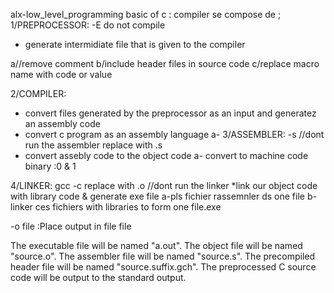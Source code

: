  alx-low_level_programming
basic of c :
compiler se compose de ;
1/PREPROCESSOR: -E do not compile
* generate intermidiate file that is given to the compiler

a//remove comment 
b/include header files in source code
c/replace macro name with code or value

2/COMPILER:
* convert files generated by the preprocessor as an input  and generatez an assembly code
* convert c program as an assembly language
a-
3/ASSEMBLER: -s //dont run the assembler  replace with .s
*    convert assebly code to the object code
a- convert to machine code binary :0 & 1

4/LINKER:   gcc -c replace with .o //dont run the linker
*link our object code with library code & generate exe file
a-pls fichier rassemnler ds one file 
b-linker ces fichiers with libraries to form one file.exe

-o file :Place output in file file

The executable file will be named "a.out".
The object file will be named "source.o".
The assembler file will be named "source.s".
The precompiled header file will be named "source.suffix.gch".
The preprocessed C source code will be output to the standard output.
